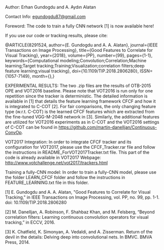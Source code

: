 Author: Erhan Gundogdu and A. Aydın Alatan

Contact Info: egundogdu87@gmail.com

Foreword: The code to train a fully CNN network [1] is now available here!

If you use our code or tracking results, please cite:

@ARTICLE{8291524,
author={E. Gundogdu and A. A. Alatan},
journal={IEEE Transactions on Image Processing},
title={Good Features to Correlate for Visual Tracking},
year={2018},
volume={PP},
number={99},
pages={1-1},
keywords={Computational modeling;Convolution;Correlation;Machine learning;Target tracking;Training;Visualization;correlation filters;deep feature learning;visual tracking},
doi={10.1109/TIP.2018.2806280},
ISSN={1057-7149},
month={},}

EXPERIMENTAL RESULTS:
The two .zip files are the results of OTB-2015 OPE and VOT2016 baseline.
Please note that VOT2016 is run only for one repetition since the tracker is deterministic.
The detailed information is available in [1] that details the feature learning framework CFCF and how it is integrated to C-COT [2]. For fair comparisons, the only changing feature type (w.r.t. C-COT) is the learned CFCF features which are extracted from the fine-tuned VGG-M-2048 network in [3]. 
Similarly, the additional features are utilized for VOT2016 experiments as in C-COT and the VOT2016 settings of C-COT can be found in https://github.com/martin-danelljan/Continuous-ConvOp.

VOT2017 Integration:
In order to integrate CFCF tracker and its configuration for VOT2017, please use the CFCF_Tracker.rar file and follow the instructions in README_ForVOT2017Tracker.txt file. This part of the code is already available in VOT2017 Webpage: http://www.votchallenge.net/vot2017/trackers.html

Training a fully-CNN model:
In order to train a fully-CNN model, please use the folder LEARN_CFCF folder and follow the instructions in FEATURE_LEARNING.txt file in this folder.

[1] E. Gundogdu and A. A. Alatan, "Good Features to Correlate for Visual Tracking," in IEEE Transactions on Image Processing, vol. PP, no. 99, pp. 1-1. doi: 10.1109/TIP.2018.2806280

[2] M. Danelljan, A. Robinson, F. Shahbaz Khan, and M. Felsberg, “Beyond correlation filters: Learning continuous convolution operators for visual tracking,” in ECCV, 2016.

[3] K. Chatfield, K. Simonyan, A. Vedaldi, and A. Zisserman. Return of the devil in the details: Delving deep into
convolutional nets. In BMVC. BMVA Press, 2014.
